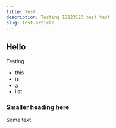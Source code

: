 ```yaml
---
title: Test
description: Testing 12123123 test test
slug: test-article
---
```


## Hello

Testing

* this
* is
* a
* list

### Smaller heading here

Some text
